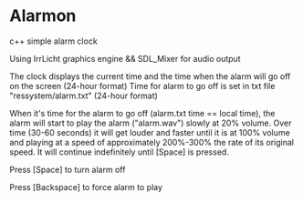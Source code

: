 # Alarmon
c++ simple alarm clock

Using IrrLicht graphics engine && SDL_Mixer for audio output

The clock displays the current time and the time when the alarm will go off on the screen (24-hour format)
Time for alarm to go off is set in txt file "ressystem/alarm.txt" (24-hour format)

When it's time for the alarm to go off (alarm.txt time == local time), the alarm will start to play the alarm ("alarm.wav") slowly at 20% volume. Over time (30-60 seconds) it will get louder and faster until it is at 100% volume and playing at a speed of approximately 200%-300% the rate of its original speed. It will continue indefinitely until [Space] is pressed.


Press [Space] to turn alarm off

Press [Backspace] to force alarm to play
